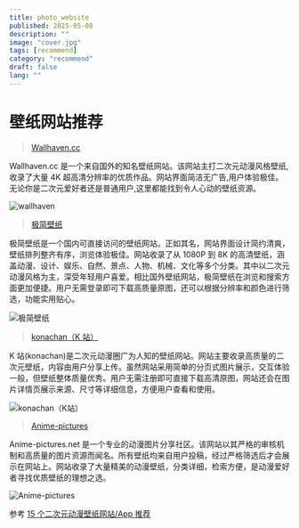 ```yaml
---
title: photo_website
published: 2025-05-08
description: ""
image: "cover.jpg"
tags: [recommend]
category: "recommend"
draft: false
lang: ""
---
```


# 壁纸网站推荐

> [Wallhaven.cc](https://wallhaven.cc/)

Wallhaven.cc 是一个来自国外的知名壁纸网站。该网站主打二次元动漫风格壁纸,收录了大量 4K 超高清分辨率的优质作品。网站界面简洁无广告,用户体验极佳。无论你是二次元爱好者还是普通用户,这里都能找到令人心动的壁纸资源。

![wallhaven](https://w.wallhaven.cc/full/d6/wallhaven-d69eom.jpg)

> [极简壁纸](https://bz.zzzmh.cn/index)

极简壁纸是一个国内可直接访问的壁纸网站。正如其名，网站界面设计简约清爽，壁纸排列整齐有序，浏览体验极佳。网站收录了从 1080P 到 8K 的高清壁纸，涵盖动漫、设计、娱乐、自然、景点、人物、机械、文化等多个分类。其中以二次元动漫风格为主，深受年轻用户喜爱。相比国外壁纸网站，极简壁纸在浏览和搜索方面更加便捷。用户无需登录即可下载高质量原图，还可以根据分辨率和颜色进行筛选，功能实用贴心。

![极简壁纸](https://api.zzzmh.cn/v2/bz/v3/getUrl/1b87e2c5880511ebb6edd017c2d2eca219)

> [konachan（K 站）](https://konachan.net/post)

K 站(konachan)是二次元动漫圈广为人知的壁纸网站。网站主要收录高质量的二次元壁纸，内容由用户分享上传。虽然网站采用简单的分页式图片展示，交互体验一般，但壁纸整体质量优秀。用户无需注册即可直接下载高清原图，网站还会在图片详情页展示来源、尺寸等详细信息，方便用户查看和使用。

![konachan（K站）](https://konachan.net/sample/d50a93e26495eff81646454cc7642c6d/Konachan.com%20-%20389074%20sample.jpg)

> [Anime-pictures](https://anime-pictures.net/)

Anime-pictures.net 是一个专业的动漫图片分享社区。该网站以其严格的审核机制和高质量的图片资源而闻名。所有壁纸均来自用户投稿，经过严格筛选后才会展示在网站上。网站收录了大量精美的动漫壁纸，分类详细，检索方便，是动漫爱好者寻找优质壁纸的理想之选。

![Anime-pictures](https://opreviews.anime-pictures.net/81a/81ab9d32249f8ec7ecbfaf17ab9e8d91_lp.avif)

参考 [15 个二次元动漫壁纸网站/App 推荐](https://www.extrabux.cn/chs/guide/7543747)
